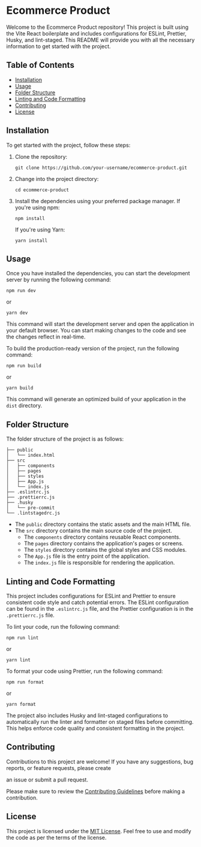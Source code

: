 # Ecommerce Product

Welcome to the Ecommerce Product repository! This project is built using the Vite React boilerplate and includes configurations for ESLint, Prettier, Husky, and lint-staged. This README will provide you with all the necessary information to get started with the project.

## Table of Contents

-   [Installation](#installation)
-   [Usage](#usage)
-   [Folder Structure](#folder-structure)
-   [Linting and Code Formatting](#linting-and-code-formatting)
-   [Contributing](#contributing)
-   [License](#license)

## Installation

To get started with the project, follow these steps:

1. Clone the repository:

    ```shell
    git clone https://github.com/your-username/ecommerce-product.git
    ```

2. Change into the project directory:

    ```shell
    cd ecommerce-product
    ```

3. Install the dependencies using your preferred package manager. If you're using npm:

    ```shell
    npm install
    ```

    If you're using Yarn:

    ```shell
    yarn install
    ```

## Usage

Once you have installed the dependencies, you can start the development server by running the following command:

```shell
npm run dev
```

or

```shell
yarn dev
```

This command will start the development server and open the application in your default browser. You can start making changes to the code and see the changes reflect in real-time.

To build the production-ready version of the project, run the following command:

```shell
npm run build
```

or

```shell
yarn build
```

This command will generate an optimized build of your application in the `dist` directory.

## Folder Structure

The folder structure of the project is as follows:

```
├── public
│   └── index.html
├── src
│   ├── components
│   ├── pages
│   ├── styles
│   ├── App.js
│   └── index.js
├── .eslintrc.js
├── .prettierrc.js
├── .husky
│   └── pre-commit
└── .lintstagedrc.js
```

-   The `public` directory contains the static assets and the main HTML file.
-   The `src` directory contains the main source code of the project.
    -   The `components` directory contains reusable React components.
    -   The `pages` directory contains the application's pages or screens.
    -   The `styles` directory contains the global styles and CSS modules.
    -   The `App.js` file is the entry point of the application.
    -   The `index.js` file is responsible for rendering the application.

## Linting and Code Formatting

This project includes configurations for ESLint and Prettier to ensure consistent code style and catch potential errors. The ESLint configuration can be found in the `.eslintrc.js` file, and the Prettier configuration is in the `.prettierrc.js` file.

To lint your code, run the following command:

```shell
npm run lint
```

or

```shell
yarn lint
```

To format your code using Prettier, run the following command:

```shell
npm run format
```

or

```shell
yarn format
```

The project also includes Husky and lint-staged configurations to automatically run the linter and formatter on staged files before committing. This helps enforce code quality and consistent formatting in the project.

## Contributing

Contributions to this project are welcome! If you have any suggestions, bug reports, or feature requests, please create

an issue or submit a pull request.

Please make sure to review the [Contributing Guidelines](CONTRIBUTING.md) before making a contribution.

## License

This project is licensed under the [MIT License](LICENSE). Feel free to use and modify the code as per the terms of the license.
